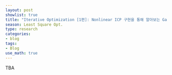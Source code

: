 ```yaml
---
layout: post
showlist: true
title: "Iterative Optimization [1편]: Nonlinear ICP 구현을 통해 알아보는 Gauss-newton Optimization" 
season: Least Square Opt.
type: research
categories:
- blog
tags:
- Blog
use_math: true
---
```


TBA

<!-- ---
### 주석 -->